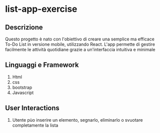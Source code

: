 # list-app-exercise

## Descrizione
Questo progetto è nato con l'obiettivo di creare una semplice ma efficace To-Do List in versione mobile, utilizzando React. L'app permette di gestire facilmente le attività quotidiane grazie a un'interfaccia intuitiva e minimale

## Linguaggi e Framework
1. Html
2. css
3. bootstrap
4. Javascript

## User Interactions
1. Utente pùo inserire un elemento, segnarlo, eliminarlo o svuotare completamente la lista
